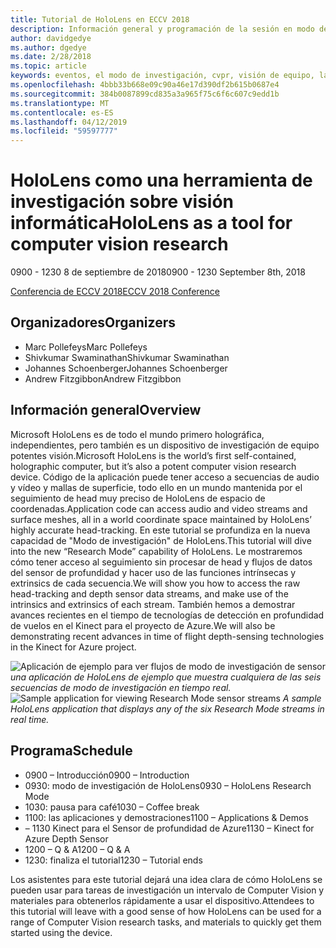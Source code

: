 ```yaml
---
title: Tutorial de HoloLens en ECCV 2018
description: Información general y programación de la sesión en modo de investigación de HoloLens, se entregue en la conferencia ECCV 8 de septiembre de 2018.
author: davidgedye
ms.author: dgedye
ms.date: 2/28/2018
ms.topic: article
keywords: eventos, el modo de investigación, cvpr, visión de equipo, la investigación, HoloLens
ms.openlocfilehash: 4bbb33b668e09c90a46e17d390df2b615b0687e4
ms.sourcegitcommit: 384b0087899cd835a3a965f75c6f6c607c9edd1b
ms.translationtype: MT
ms.contentlocale: es-ES
ms.lasthandoff: 04/12/2019
ms.locfileid: "59597777"
---
```

# <a name="hololens-as-a-tool-for-computer-vision-research"></a><span data-ttu-id="b3b80-104">HoloLens como una herramienta de investigación sobre visión informática</span><span class="sxs-lookup"><span data-stu-id="b3b80-104">HoloLens as a tool for computer vision research</span></span>
<span data-ttu-id="b3b80-105">0900 - 1230 8 de septiembre de 2018</span><span class="sxs-lookup"><span data-stu-id="b3b80-105">0900 - 1230 September 8th, 2018</span></span>

[<span data-ttu-id="b3b80-106">Conferencia de ECCV 2018</span><span class="sxs-lookup"><span data-stu-id="b3b80-106">ECCV 2018 Conference</span></span>](https://eccv2018.org)

## <a name="organizers"></a><span data-ttu-id="b3b80-107">Organizadores</span><span class="sxs-lookup"><span data-stu-id="b3b80-107">Organizers</span></span>
* <span data-ttu-id="b3b80-108">Marc Pollefeys</span><span class="sxs-lookup"><span data-stu-id="b3b80-108">Marc Pollefeys</span></span>
* <span data-ttu-id="b3b80-109">Shivkumar Swaminathan</span><span class="sxs-lookup"><span data-stu-id="b3b80-109">Shivkumar Swaminathan</span></span>
* <span data-ttu-id="b3b80-110">Johannes Schoenberger</span><span class="sxs-lookup"><span data-stu-id="b3b80-110">Johannes Schoenberger</span></span>
* <span data-ttu-id="b3b80-111">Andrew Fitzgibbon</span><span class="sxs-lookup"><span data-stu-id="b3b80-111">Andrew Fitzgibbon</span></span>

## <a name="overview"></a><span data-ttu-id="b3b80-112">Información general</span><span class="sxs-lookup"><span data-stu-id="b3b80-112">Overview</span></span>
<span data-ttu-id="b3b80-113">Microsoft HoloLens es de todo el mundo primero holográfica, independientes, pero también es un dispositivo de investigación de equipo potentes visión.</span><span class="sxs-lookup"><span data-stu-id="b3b80-113">Microsoft HoloLens is the world’s first self-contained, holographic computer, but it’s also a potent computer vision research device.</span></span>
<span data-ttu-id="b3b80-114">Código de la aplicación puede tener acceso a secuencias de audio y vídeo y mallas de superficie, todo ello en un mundo mantenida por el seguimiento de head muy preciso de HoloLens de espacio de coordenadas.</span><span class="sxs-lookup"><span data-stu-id="b3b80-114">Application code can access audio and video streams and surface meshes, all in a world coordinate space maintained by HoloLens’ highly accurate head-tracking.</span></span> <span data-ttu-id="b3b80-115">En este tutorial se profundiza en la nueva capacidad de "Modo de investigación" de HoloLens.</span><span class="sxs-lookup"><span data-stu-id="b3b80-115">This tutorial will dive into the new “Research Mode” capability of HoloLens.</span></span>
<span data-ttu-id="b3b80-116">Le mostraremos cómo tener acceso al seguimiento sin procesar de head y flujos de datos del sensor de profundidad y hacer uso de las funciones intrínsecas y extrinsics de cada secuencia.</span><span class="sxs-lookup"><span data-stu-id="b3b80-116">We will show you how to access the raw head-tracking and depth sensor data streams, and make use of the intrinsics and extrinsics of each stream.</span></span>  <span data-ttu-id="b3b80-117">También hemos a demostrar avances recientes en el tiempo de tecnologías de detección en profundidad de vuelos en el Kinect para el proyecto de Azure.</span><span class="sxs-lookup"><span data-stu-id="b3b80-117">We will also be demonstrating recent advances in time of flight depth-sensing technologies in the Kinect for Azure project.</span></span>

<span data-ttu-id="b3b80-118">![Aplicación de ejemplo para ver flujos de modo de investigación de sensor](images/sensor-stream-viewer.jpg)
*una aplicación de HoloLens de ejemplo que muestra cualquiera de las seis secuencias de modo de investigación en tiempo real.*</span><span class="sxs-lookup"><span data-stu-id="b3b80-118">![Sample application for viewing Research Mode sensor streams](images/sensor-stream-viewer.jpg)
*A sample HoloLens application that displays any of the six Research Mode streams in real time.*</span></span>

## <a name="schedule"></a><span data-ttu-id="b3b80-119">Programa</span><span class="sxs-lookup"><span data-stu-id="b3b80-119">Schedule</span></span>
* <span data-ttu-id="b3b80-120">0900 – Introducción</span><span class="sxs-lookup"><span data-stu-id="b3b80-120">0900 – Introduction</span></span>
* <span data-ttu-id="b3b80-121">0930: modo de investigación de HoloLens</span><span class="sxs-lookup"><span data-stu-id="b3b80-121">0930 – HoloLens Research Mode</span></span>
* <span data-ttu-id="b3b80-122">1030: pausa para café</span><span class="sxs-lookup"><span data-stu-id="b3b80-122">1030 – Coffee break</span></span>
* <span data-ttu-id="b3b80-123">1100: las aplicaciones y demostraciones</span><span class="sxs-lookup"><span data-stu-id="b3b80-123">1100 – Applications & Demos</span></span>
* <span data-ttu-id="b3b80-124">– 1130 Kinect para el Sensor de profundidad de Azure</span><span class="sxs-lookup"><span data-stu-id="b3b80-124">1130 – Kinect for Azure Depth Sensor</span></span>
* <span data-ttu-id="b3b80-125">1200 – Q & A</span><span class="sxs-lookup"><span data-stu-id="b3b80-125">1200 – Q & A</span></span>
* <span data-ttu-id="b3b80-126">1230: finaliza el tutorial</span><span class="sxs-lookup"><span data-stu-id="b3b80-126">1230 – Tutorial ends</span></span>

<span data-ttu-id="b3b80-127">Los asistentes para este tutorial dejará una idea clara de cómo HoloLens se pueden usar para tareas de investigación un intervalo de Computer Vision y materiales para obtenerlos rápidamente a usar el dispositivo.</span><span class="sxs-lookup"><span data-stu-id="b3b80-127">Attendees to this tutorial will leave with a good sense of how HoloLens can be used for a range of Computer Vision research tasks, and materials to quickly get them started using the device.</span></span>
